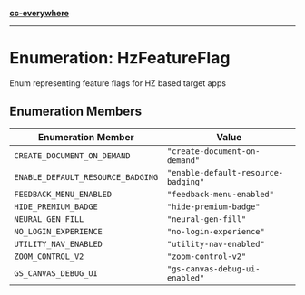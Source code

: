 [**cc-everywhere**](../../../../../index.md)

***

# Enumeration: HzFeatureFlag

Enum representing feature flags for HZ based target apps

## Enumeration Members

| Enumeration Member | Value |
| ------ | ------ |
| <a id="create_document_on_demand"></a> `CREATE_DOCUMENT_ON_DEMAND` | `"create-document-on-demand"` |
| <a id="enable_default_resource_badging"></a> `ENABLE_DEFAULT_RESOURCE_BADGING` | `"enable-default-resource-badging"` |
| <a id="feedback_menu_enabled"></a> `FEEDBACK_MENU_ENABLED` | `"feedback-menu-enabled"` |
| <a id="hide_premium_badge"></a> `HIDE_PREMIUM_BADGE` | `"hide-premium-badge"` |
| <a id="neural_gen_fill"></a> `NEURAL_GEN_FILL` | `"neural-gen-fill"` |
| <a id="no_login_experience"></a> `NO_LOGIN_EXPERIENCE` | `"no-login-experience"` |
| <a id="utility_nav_enabled"></a> `UTILITY_NAV_ENABLED` | `"utility-nav-enabled"` |
| <a id="zoom_control_v2"></a> `ZOOM_CONTROL_V2` | `"zoom-control-v2"` |
| <a id="gs_canvas_debug_ui"></a> `GS_CANVAS_DEBUG_UI` | `"gs-canvas-debug-ui-enabled"` |
